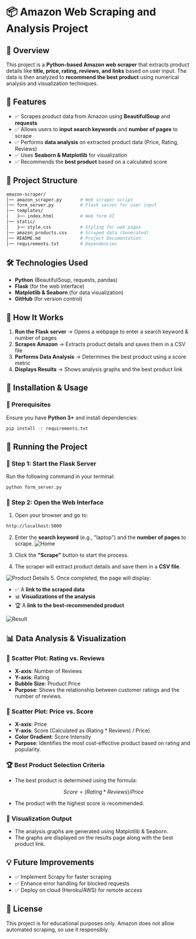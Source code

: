 # 📦 Amazon Web Scraping and Analysis Project  

## 📌 Overview  
This project is a **Python-based Amazon web scraper** that extracts product details like **title, price, rating, reviews, and links** based on user input. The data is then analyzed to **recommend the best product** using numerical analysis and visualization techniques.  

## 🚀 Features  
- ✅ Scrapes product data from Amazon using **BeautifulSoup** and **requests**  
- ✅ Allows users to **input search keywords** and **number of pages** to scrape  
- ✅ Performs **data analysis** on extracted product data (Price, Rating, Reviews)  
- ✅ Uses **Seaborn & Matplotlib** for visualization  
- ✅ Recommends the **best product** based on a calculated score  

## 📁 Project Structure  
```bash
amazon-scraper/
│── amazon_scraper.py       # Web scraper script  
│── form_server.py          # Flask server for user input  
│── templates/  
│   ├── index.html          # Web form UI  
│── static/  
│   ├── style.css           # Styling for web pages  
│── amazon_products.csv     # Scraped data (Generated)  
│── README.md               # Project Documentation  
│── requirements.txt        # Dependencies  
```

## 🛠️ Technologies Used  
- **Python** (BeautifulSoup, requests, pandas)  
- **Flask** (for the web interface)  
- **Matplotlib & Seaborn** (for data visualization)  
- **GitHub** (for version control)  

## 🎯 How It Works  
1. **Run the Flask server** → Opens a webpage to enter a search keyword & number of pages  
2. **Scrapes Amazon** → Extracts product details and saves them in a CSV file  
3. **Performs Data Analysis** → Determines the best product using a score metric  
4. **Displays Results** → Shows analysis graphs and the best product link  

## 📌 Installation & Usage  

### 🔹 Prerequisites  
Ensure you have **Python 3+** and install dependencies:  
```bash
pip install -r requirements.txt
```
## 🚀 Running the Project  

### 🔹 Step 1: Start the Flask Server  
Run the following command in your terminal:  
```bash
python form_server.py
```
### 🔹 Step 2: Open the Web Interface  
1. Open your browser and go to:  
```bash
http://localhost:5000
```
2. Enter the **search keyword** (e.g., "laptop") and the **number of pages** to scrape. 
![Home](https://github.com/user-attachments/assets/f141ecc3-a39b-42a9-99a4-fc7cb5cc9087)

3. Click the **"Scrape"** button to start the process.  
4. The scraper will extract product details and save them in a **CSV file**.  

![Product Details](https://github.com/user-attachments/assets/1cf75165-5cff-4b98-ad06-aba2a9dffdab)
5. Once completed, the page will display:  
- ✅ A **link to the scraped data**  
- 📊 **Visualizations of the analysis**  
- 🏆 A **link to the best-recommended product**

![Result](https://github.com/user-attachments/assets/1d2691d0-567a-4bb3-ad71-232868bd1cfa)

## 📊 Data Analysis & Visualization  

### 🔹 Scatter Plot: Rating vs. Reviews  
- **X-axis**: Number of Reviews  
- **Y-axis**: Rating  
- **Bubble Size**: Product Price  
- **Purpose**: Shows the relationship between customer ratings and the number of reviews.  

### 🔹 Scatter Plot: Price vs. Score  
- **X-axis**: Price  
- **Y-axis**: Score (Calculated as (Rating * Reviews) / Price)  
- **Color Gradient**: Score Intensity  
- **Purpose**: Identifies the most cost-effective product based on rating and popularity.  

### 🏆 Best Product Selection Criteria  
- The best product is determined using the formula:  
  ```math
  Score = (Rating * Reviews) / Price
  ```
- The product with the highest score is recommended.
### 📌 Visualization Output
- The analysis graphs are generated using Matplotlib & Seaborn.
- The graphs are displayed on the results page along with the best product link.
## 💡 Future Improvements
- ✅ Implement Scrapy for faster scraping
- ✅ Enhance error handling for blocked requests
- ✅ Deploy on cloud (Heroku/AWS) for remote access
## 📜 License
This project is for educational purposes only. Amazon does not allow automated scraping, so use it responsibly.
